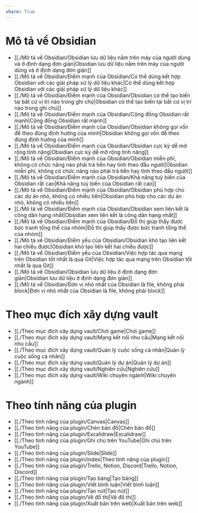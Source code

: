 ```yaml
---  
share: True  
---  
```

# Mô tả về Obsidian  
- [[./Mô tả về Obsidian/Obsidian lưu dữ liệu nằm trên máy của người dùng và ở định dạng đơn giản|Obsidian lưu dữ liệu nằm trên máy của người dùng và ở định dạng đơn giản]]  
- [[./Mô tả về Obsidian/Điểm mạnh của Obsidian/Có thể dùng kết hợp Obsidian với các giải pháp xử lý dữ liệu khác|Có thể dùng kết hợp Obsidian với các giải pháp xử lý dữ liệu khác]]  
- [[./Mô tả về Obsidian/Điểm mạnh của Obsidian/Obsidian có thể tạo biến tại bất cứ vị trí nào trong ghi chú|Obsidian có thể tạo biến tại bất cứ vị trí nào trong ghi chú]]  
- [[./Mô tả về Obsidian/Điểm mạnh của Obsidian/Cộng đồng Obsidian rất mạnh|Cộng đồng Obsidian rất mạnh]]  
- [[./Mô tả về Obsidian/Điểm mạnh của Obsidian/Obsidian không gọi vốn để theo đúng định hướng của mình|Obsidian không gọi vốn để theo đúng định hướng của mình]]  
- [[./Mô tả về Obsidian/Điểm mạnh của Obsidian/Obsidian cực kỳ dễ mở rộng tính năng|Obsidian cực kỳ dễ mở rộng tính năng]]  
- [[./Mô tả về Obsidian/Điểm mạnh của Obsidian/Obsidian miễn phí, không có chức năng nào phải trả tiền hay tính theo đầu người|Obsidian miễn phí, không có chức năng nào phải trả tiền hay tính theo đầu người]]  
- [[./Mô tả về Obsidian/Điểm mạnh của Obsidian/Khả năng tuỳ biến của Obsidian rất cao|Khả năng tuỳ biến của Obsidian rất cao]]  
- [[./Mô tả về Obsidian/Điểm mạnh của Obsidian/Obsidian phù hợp cho các dự án nhỏ, không có nhiều tiền|Obsidian phù hợp cho các dự án nhỏ, không có nhiều tiền]]  
- [[./Mô tả về Obsidian/Điểm mạnh của Obsidian/Obsidian xem liên kết là công dân hạng nhất|Obsidian xem liên kết là công dân hạng nhất]]  
- [[./Mô tả về Obsidian/Điểm mạnh của Obsidian/Đồ thị giúp thấy được bức tranh tổng thể của nhóm|Đồ thị giúp thấy được bức tranh tổng thể của nhóm]]  
- [[./Mô tả về Obsidian/Điểm yếu của Obsidian/Obsidian khó tạo liên kết hai chiều được|Obsidian khó tạo liên kết hai chiều được]]  
- [[./Mô tả về Obsidian/Điểm yếu của Obsidian/Việc hợp tác qua mạng trên Obsidian tốt nhất là qua Git|Việc hợp tác qua mạng trên Obsidian tốt nhất là qua Git]]  
- [[./Mô tả về Obsidian/Obsidian lưu dữ liệu ở định dạng đơn giản|Obsidian lưu dữ liệu ở định dạng đơn giản]]  
- [[./Mô tả về Obsidian/Đơn vị nhỏ nhất của Obsidian là file, không phải block|Đơn vị nhỏ nhất của Obsidian là file, không phải block]]  
  
  
# Theo mục đích xây dựng vault  
- [[./Theo mục đích xây dựng vault/Chơi game|Chơi game]]  
- [[./Theo mục đích xây dựng vault/Mạng kết nối nhu cầu|Mạng kết nối nhu cầu]]  
- [[./Theo mục đích xây dựng vault/Quản lý cuộc sống cá nhân|Quản lý cuộc sống cá nhân]]  
- [[./Theo mục đích xây dựng vault/Quản lý dự án|Quản lý dự án]]  
- [[./Theo mục đích xây dựng vault/Nghiên cứu|Nghiên cứu]]  
- [[./Theo mục đích xây dựng vault/Wiki chuyên ngành|Wiki chuyên ngành]]  
  
  
# Theo tính năng của plugin  
- [[./Theo tính năng của plugin/Canvas|Canvas]]  
- [[./Theo tính năng của plugin/Chèn bản đồ|Chèn bản đồ]]  
- [[./Theo tính năng của plugin/Excalidraw|Excalidraw]]  
- [[./Theo tính năng của plugin/Ghi chú trên YouTube|Ghi chú trên YouTube]]  
- [[./Theo tính năng của plugin/Slide|Slide]]  
- [[./Theo tính năng của plugin/index|Theo tính năng của plugin]]  
- [[./Theo tính năng của plugin/Trello, Notion, Discord|Trello, Notion, Discord]]  
- [[./Theo tính năng của plugin/Tạo bảng|Tạo bảng]]  
- [[./Theo tính năng của plugin/Viết bình luận|Viết bình luận]]  
- [[./Theo tính năng của plugin/Tạo nút|Tạo nút]]  
- [[./Theo tính năng của plugin/Vẽ đồ thị|Vẽ đồ thị]]  
- [[./Theo tính năng của plugin/Xuất bản trên web|Xuất bản trên web]]  
  
